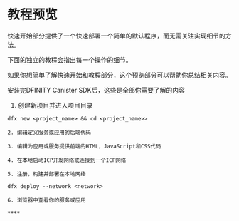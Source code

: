 # 教程预览



快速开始部分提供了一个快速部署一个简单的默认程序，而无需关注实现细节的方法。

下面的独立的教程会指出每一个操作的细节。

如果你想简单了解快速开始和教程部分，这个预览部分可以帮助你总结相关内容。

安装完DFINITY Canister SDK后，这些是全部你需要了解的内容

1. 创建新项目并进入项目目录

```text
dfx new <project_name> && cd <project_name>>
```

    2. 编辑定义服务或应用的后端代码                                                                                                                                    

    3. 编辑为应用或服务提供前端的HTML，JavaScript和CSS代码

    4. 在本地启动ICP开发网络或连接到一个ICP网络

    5. 注册，构建并部署在本地网络

```text
dfx deploy --network <network>
```

    6. 浏览器中查看你的服务或应用

\*\*\*\*

